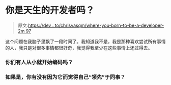 # 你是天生的开发者吗？

> 原文:[https://dev . to/chrisvasqm/where-you-born-to-be-a-developer-2m 97](https://dev.to/chrisvasqm/where-you-born-to-be-a-developer-2m97)

这个问题在我脑子里飘了一段时间了。我知道我不是，我是那种喜欢尝试所有事情的人，我只是对很多事情都很好奇，我觉得我至少在这些事情上还过得去。

### 你们有人从小就开始编码吗？

### 如果是，你有没有因为它而觉得自己“领先”于同事？